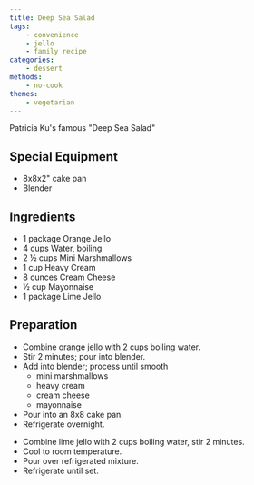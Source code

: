 ```yaml
---
title: Deep Sea Salad
tags:
    - convenience
    - jello
    - family recipe
categories: 
    - dessert
methods:
    - no-cook
themes:
    - vegetarian
---
```


Patricia Ku's famous "Deep Sea Salad"

## Special Equipment

-   8x8x2" cake pan
-   Blender

## Ingredients

-   1 package Orange Jello
-   4 cups Water, boiling
-   2 ½ cups Mini Marshmallows
-   1 cup Heavy Cream
-   8 ounces Cream Cheese
-   ½ cup Mayonnaise
-   1 package Lime Jello

## Preparation

-   Combine orange jello with 2 cups boiling water.
-   Stir 2 minutes; pour into blender.
-   Add into blender; process until smooth
    -   mini marshmallows
    -   heavy cream
    -   cream cheese
    -   mayonnaise
-   Pour into an 8x8 cake pan.
-   Refrigerate overnight.

<!-- -->

-   Combine lime jello with 2 cups boiling water, stir 2 minutes.
-   Cool to room temperature.
-   Pour over refrigerated mixture.
-   Refrigerate until set.
